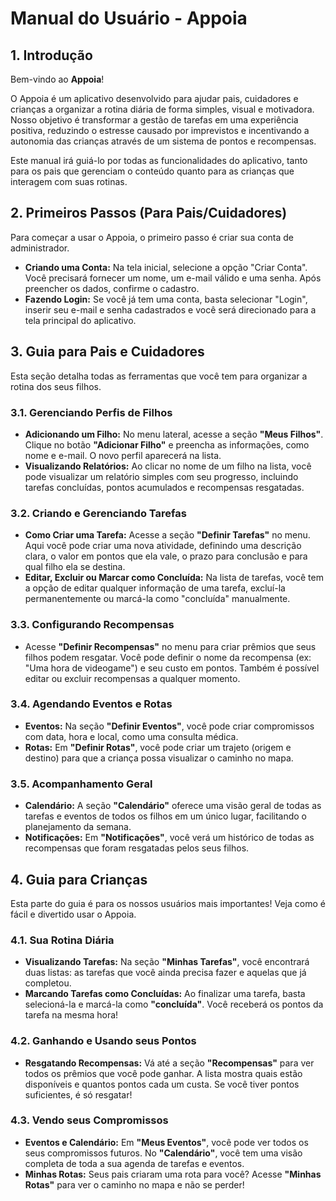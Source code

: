 # Manual do Usuário - Appoia

## 1. Introdução

Bem-vindo ao **Appoia**!

O Appoia é um aplicativo desenvolvido para ajudar pais, cuidadores e crianças a organizar a rotina diária de forma simples, visual e motivadora. Nosso objetivo é transformar a gestão de tarefas em uma experiência positiva, reduzindo o estresse causado por imprevistos e incentivando a autonomia das crianças através de um sistema de pontos e recompensas.

Este manual irá guiá-lo por todas as funcionalidades do aplicativo, tanto para os pais que gerenciam o conteúdo quanto para as crianças que interagem com suas rotinas.

## 2. Primeiros Passos (Para Pais/Cuidadores)

Para começar a usar o Appoia, o primeiro passo é criar sua conta de administrador.

* **Criando uma Conta:** Na tela inicial, selecione a opção "Criar Conta". Você precisará fornecer um nome, um e-mail válido e uma senha. Após preencher os dados, confirme o cadastro.
* **Fazendo Login:** Se você já tem uma conta, basta selecionar "Login", inserir seu e-mail e senha cadastrados e você será direcionado para a tela principal do aplicativo.

## 3. Guia para Pais e Cuidadores

Esta seção detalha todas as ferramentas que você tem para organizar a rotina dos seus filhos.

### 3.1. Gerenciando Perfis de Filhos

* **Adicionando um Filho:** No menu lateral, acesse a seção **"Meus Filhos"**. Clique no botão **"Adicionar Filho"** e preencha as informações, como nome e e-mail. O novo perfil aparecerá na lista.
* **Visualizando Relatórios:** Ao clicar no nome de um filho na lista, você pode visualizar um relatório simples com seu progresso, incluindo tarefas concluídas, pontos acumulados e recompensas resgatadas.

### 3.2. Criando e Gerenciando Tarefas

* **Como Criar uma Tarefa:** Acesse a seção **"Definir Tarefas"** no menu. Aqui você pode criar uma nova atividade, definindo uma descrição clara, o valor em pontos que ela vale, o prazo para conclusão e para qual filho ela se destina.
* **Editar, Excluir ou Marcar como Concluída:** Na lista de tarefas, você tem a opção de editar qualquer informação de uma tarefa, excluí-la permanentemente ou marcá-la como "concluída" manualmente.

### 3.3. Configurando Recompensas

* Acesse **"Definir Recompensas"** no menu para criar prêmios que seus filhos podem resgatar. Você pode definir o nome da recompensa (ex: "Uma hora de videogame") e seu custo em pontos. Também é possível editar ou excluir recompensas a qualquer momento.

### 3.4. Agendando Eventos e Rotas

* **Eventos:** Na seção **"Definir Eventos"**, você pode criar compromissos com data, hora e local, como uma consulta médica.
* **Rotas:** Em **"Definir Rotas"**, você pode criar um trajeto (origem e destino) para que a criança possa visualizar o caminho no mapa.

### 3.5. Acompanhamento Geral

* **Calendário:** A seção **"Calendário"** oferece uma visão geral de todas as tarefas e eventos de todos os filhos em um único lugar, facilitando o planejamento da semana.
* **Notificações:** Em **"Notificações"**, você verá um histórico de todas as recompensas que foram resgatadas pelos seus filhos.

## 4. Guia para Crianças

Esta parte do guia é para os nossos usuários mais importantes! Veja como é fácil e divertido usar o Appoia.

### 4.1. Sua Rotina Diária

* **Visualizando Tarefas:** Na seção **"Minhas Tarefas"**, você encontrará duas listas: as tarefas que você ainda precisa fazer e aquelas que já completou.
* **Marcando Tarefas como Concluídas:** Ao finalizar uma tarefa, basta selecioná-la e marcá-la como **"concluída"**. Você receberá os pontos da tarefa na mesma hora!

### 4.2. Ganhando e Usando seus Pontos

* **Resgatando Recompensas:** Vá até a seção **"Recompensas"** para ver todos os prêmios que você pode ganhar. A lista mostra quais estão disponíveis e quantos pontos cada um custa. Se você tiver pontos suficientes, é só resgatar!

### 4.3. Vendo seus Compromissos

* **Eventos e Calendário:** Em **"Meus Eventos"**, você pode ver todos os seus compromissos futuros. No **"Calendário"**, você tem uma visão completa de toda a sua agenda de tarefas e eventos.
* **Minhas Rotas:** Seus pais criaram uma rota para você? Acesse **"Minhas Rotas"** para ver o caminho no mapa e não se perder!